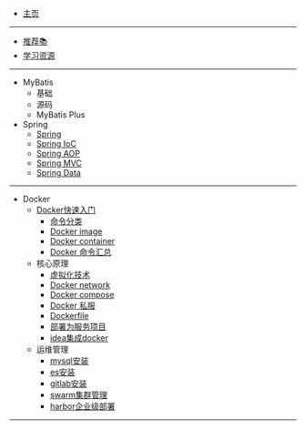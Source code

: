 * <a href='#/' name='/home' >主页</a>
***
* [推荐📚](pages/book)
* [学习资源](/pages/wait)
***
  
* MyBatis
  * 基础
  * 源码
  * MyBatis Plus
* Spring
  * [Spring](/pages/spring/)
  * [Spring IoC](/pages/wait)
  * [Spring AOP](/pages/wait)
  * [Spring MVC](/pages/wait)
  * [Spring Data](/pages/wait)

***
* Docker
  * [Docker快速入门](pages/docker/)
    * [命令分类](pages/docker/command)
    * [Docker image](/pages/docker/command)
    * [Docker container](/pages/docker/command)
    * [Docker 命令汇总](/pages/docker/command)
  * 核心原理
    * [虚拟化技术](/pages/docker/command)
    * [Docker network](/pages/docker/command)
    * [Docker compose](/pages/docker/command)
    * [Docker 私服](/pages/docker/command)
    * [Dockerfile](/pages/docker/command)
    * [部署为服务项目](/pages/docker/command)
    * [idea集成docker](/pages/docker/command)
  * 运维管理
    * [mysql安装](/pages/docker/command)
    * [es安装](/pages/docker/command)
    * [gitlab安装](/pages/docker/command)
    * [swarm集群管理](/pages/docker/command)
    * [harbor企业级部署](/pages/docker/command)
    

    


[comment]: <> (* [ERSS解集]&#40;/Solve/&#41;)

[comment]: <> (* [ERSS耳斯百科]&#40;/ERSS-Wiki/&#41;)

[comment]: <> (* 教程归档)

[comment]: <> (    * 2020)

[comment]: <> (        * [Xhemj的网站简介]&#40;/p/about-xhemj-website&#41;)

[comment]: <> (        * [使用Docsify做文档网站的详细配置教程]&#40;p/How-to-Use-Docsify&#41;)

[comment]: <> (        * [如何免费申请js.org二级域名]&#40;p/How-to-Use-Js-org-Domain&#41;)

[comment]: <> (        * [如何用Git.io来生成自定义后缀名的短网址]&#40;/p/Git-io-short-url&#41;)

[comment]: <> (* 随笔归档)

[comment]: <> (    * 2020年)

[comment]: <> (        * [Xhemj发布的所有视频]&#40;/p/video&#41;)

[comment]: <> (        * [一起Karken这个世界-台词]&#40;/p/KrakenSHark&#41;)

[comment]: <> (* [查看当前浏览器信息]&#40;/p/browser-info&#41;)

[comment]: <> (* [关于xhemj]&#40;/p/about-me&#41;)

[comment]: <> (* [站点地图]&#40;p/sitemap&#41;)

[comment]: <> (* [赞助]&#40;/p/pay&#41;)
***

